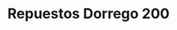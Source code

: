 ---
title: "Repuestos Dorrego 200"
url: /ciudad-autonoma-de-buenos-aires/repuestos-dorrego-200/
shop: Autoteile
---